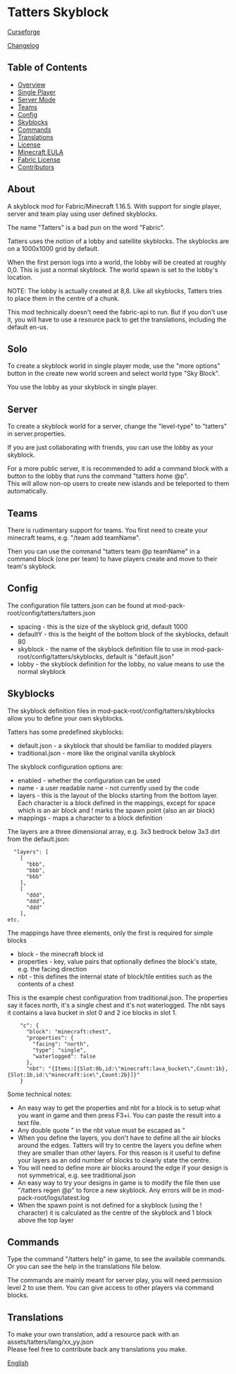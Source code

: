 # Tatters Skyblock
[Curseforge](https://www.curseforge.com/minecraft/mc-mods/tatters-skyblock)

[Changelog](CHANGELOG.md)

## Table of Contents
* [Overview](#about)
* [Single Player](#solo)
* [Server Mode](#server)
* [Teams](#teams)
* [Config](#config)
* [Skyblocks](#skyblocks)
* [Commands](#commands)
* [Translations](#translations)
* [License](LICENSE)
* [Minecraft EULA](https://www.minecraft.net/en-us/eula/)
* [Fabric License](https://github.com/FabricMC/fabric-loader/blob/master/LICENSE)
* [Contributors](CONTRIBUTORS)

## About
A skyblock mod for Fabric/Minecraft 1.16.5. With support for single player, server and team play using user defined skyblocks.

The name "Tatters" is a bad pun on the word "Fabric".

Tatters uses the notion of a lobby and satellite skyblocks. The skyblocks are on a 1000x1000 grid by default.

When the first person logs into a world, the lobby will be created at roughly 0,0. This is just a normal skyblock. The world spawn is set to the lobby's location.

NOTE: The lobby is actually created at 8,8. Like all skyblocks, Tatters tries to place them in the centre of a chunk. 

This mod technically doesn't need the fabric-api to run. But if you don't use it, you will have to use a resource pack to get the translations, including the default en-us.

## Solo
To create a skyblock world in single player mode, use the "more options" button in the create new world screen and select world type "Sky Block".

You use the lobby as your skyblock in single player.

## Server
To create a skyblock world for a server, change the "level-type" to "tatters" in server.properties.

If you are just collaborating with friends, you can use the lobby as your skyblock.

For a more public server, it is recommended to add a command block with a button to the lobby that runs the command "tatters home @p".
<br> This will allow non-op users to create new islands and be teleported to them automatically.

## Teams
There is rudimentary support for teams. You first need to create your minecraft teams, e.g. "/team add teamName". 

Then you can use the command "tatters team @p teamName" in a command block (one per team) to have players create and move to their team's skyblock.

## Config
The configuration file tatters.json can be found at mod-pack-root/config/tatters/tatters.json

* spacing - this is the size of the skyblock grid, default 1000
* defaultY - this is the height of the bottom block of the skyblocks, default 80
* skyblock - the name of the skyblock definition file to use in mod-pack-root/config/tatters/skyblocks, default is "default.json"
* lobby - the skyblock definition for the lobby, no value means to use the normal skyblock

## Skyblocks

The skyblock definition files in mod-pack-root/config/tatters/skyblocks allow you to define your own skyblocks. 

Tatters has some predefined skyblocks:
* default.json - a skyblock that should be familiar to modded players
* traditional.json - more like the original vanilla skyblock

The skyblock configuration options are:
* enabled - whether the configuration can be used
* name - a user readable name - not currently used by the code
* layers - this is the layout of the blocks starting from the bottom layer. Each character is a block defined in the mappings, except for space which is an air block and ! marks the spawn point (also an air block)
* mappings - maps a character to a block definition

The layers are a three dimensional array, e.g. 3x3 bedrock below 3x3 dirt from the default.json:

```
  "layers": [
    [
      "bbb",
      "bbb",
      "bbb"
    ],
    [
      "ddd",
      "ddd",
      "ddd"
    ],
etc.
```

The mappings have three elements, only the first is required for simple blocks
* block - the minecraft block id
* properties - key, value pairs that optionally defines the block's state, e.g. the facing direction
* nbt - this defines the internal state of block/tile entities such as the contents of a chest

This is the example chest configuration from traditional.json. The properties say it faces north, it's a single chest and it's not waterlogged. The nbt says it contains a lava bucket in slot 0 and 2 ice blocks in slot 1. 

```
    "c": {
      "block": "minecraft:chest",
      "properties": {
        "facing": "north",
        "type": "single",
        "waterlogged": false
      },
      "nbt": "{Items:[{Slot:0b,id:\"minecraft:lava_bucket\",Count:1b},{Slot:1b,id:\"minecraft:ice\",Count:2b}]}"
    }
```

Some technical notes:

* An easy way to get the properties and nbt for a block is to setup what you want in game and then press F3+i. You can paste the result into a text file.
* Any double quote " in the nbt value must be escaped as \"
* When you define the layers, you don't have to define all the air blocks around the edges. Tatters will try to centre the layers you define when they are smaller than other layers. For this reason is it useful to define your layers as an odd number of blocks to clearly state the centre.
* You will need to define more air blocks around the edge if your design is not symmetrical, e.g. see traditional.json
* An easy way to try your designs in game is to modify the file then use "/tatters regen @p" to force a new skyblock. Any errors will be in mod-pack-root/logs/latest.log
* When the spawn point is not defined for a skyblock (using the ! character) it is calculated as the centre of the skyblock and 1 block above the top layer 

## Commands
Type the command "/tatters help" in game, to see the available commands. Or you can see the help in the translations file below.

The commands are mainly meant for server play, you will need permssion level 2 to use them. You can give access to other players via command blocks.

## Translations
To make your own translation, add a resource pack with an assets/tatters/lang/xx_yy.json
<br>Please feel free to contribute back any translations you make.

[English](src/main/resources/assets/tatters/lang/en_us.json)